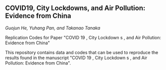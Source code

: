 ## COVID19, City Lockdowns, and Air Pollution: Evidence from China
*Guojun He, Yuhang Pan, and Takanao Tanaka*

Replication Codes for Paper "COVID 19 , City Lockdown s , and Air Pollution: Evidence from China"

This repository contains data and codes that can be used to reproduce the results found in the manuscript "COVID 19 , City Lockdown s , and Air Pollution: Evidence from China". 

